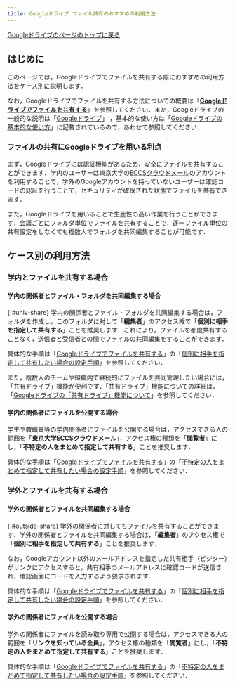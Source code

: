 ```yaml
---
title: Googleドライブ ファイル共有のおすすめの利用方法
---
```


[Googleドライブのページのトップに戻る](./)

## はじめに
このページでは，Googleドライブでファイルを共有する際におすすめの利用方法をケース別に説明します．

なお，Googleドライブでファイルを共有する方法についての概要は「**[Googleドライブでファイルを共有する](share)**」を参照してください．また，Googleドライブの一般的な説明は「[Googleドライブ](./)」 ，基本的な使い方は「[Googleドライブの基本的な使い方](basic)」に記載されているので，あわせて参照してください．

### ファイルの共有にGoogleドライブを用いる利点
まず，Googleドライブには認証機能があるため，安全にファイルを共有することができます．学内のユーザーは東京大学の[ECCSクラウドメール](/google/)のアカウントを利用することで，学外のGoogleアカウントを持っていないユーザーは確認コードの認証を行うことで，セキュリティが確保された状態でファイルを共有できます．

また，Googleドライブを用いることで生産性の高い作業を行うことができます．会議ごとにフォルダ単位でファイルを共有することで，逐一ファイル単位の共有設定をしなくても複数人でフォルダを共同編集することが可能です．

## ケース別の利用方法
### 学内とファイルを共有する場合
#### 学内の関係者とファイル・フォルダを共同編集する場合
{:#univ-share}
学内の関係者とファイル・フォルダを共同編集する場合は，フォルダを作成し，このフォルダに対して「**編集者**」のアクセス権で「**個別に相手を指定して共有する**」ことを推奨します．これにより，ファイルを都度共有することなく，送信者と受信者との間でファイルの共同編集をすることができます．

具体的な手順は「[Googleドライブでファイルを共有する](share)」の「[個別に相手を指定して共有したい場合の設定手順](share#individual)」を参照してください．

また，複数人のチームや組織内で継続的にファイルを共同管理したい場合には，「共有ドライブ」機能が便利です．「共有ドライブ」機能についての詳細は，「[Googleドライブの「共有ドライブ」機能について](shared_drive)」を参照してください．

#### 学内の関係者にファイルを公開する場合

学生や教職員等の学内関係者にファイルを公開する場合は，アクセスできる人の範囲を「**東京大学ECCSクラウドメール**」，アクセス権の種類を「**閲覧者**」にし，「**不特定の人をまとめて指定して共有する**」ことを推奨します．

具体的な手順は「[Googleドライブでファイルを共有する](share)」の「[不特定の人をまとめて指定して共有したい場合の設定手順](share#procedure-unspecified)」を参照してください．

### 学外とファイルを共有する場合
#### 学外の関係者とファイルを共同編集する場合
{:#outside-share}
学外の関係者に対してもファイルを共有することができます．学外の関係者とファイルを共同編集する場合は，「**編集者**」のアクセス権で「**個別に相手を指定して共有する**」ことを推奨します．

なお，Googleアカウント以外のメールアドレスを指定した共有相手（ビジター）がリンクにアクセスすると，共有相手のメールアドレスに確認コードが送信され，確認画面にコードを入力するよう要求されます．

具体的な手順は「[Googleドライブでファイルを共有する](share)」の「[個別に相手を指定して共有したい場合の設定手順](share#individual)」を参照してください．

#### 学外の関係者にファイルを公開する場合
学外の関係者にファイルを読み取り専用で公開する場合は，アクセスできる人の範囲を「**リンクを知っている全員**」，アクセス権の種類を「**閲覧者**」にし，「**不特定の人をまとめて指定して共有する**」ことを推奨します．

具体的な手順は「[Googleドライブでファイルを共有する](share)」の「[不特定の人をまとめて指定して共有したい場合の設定手順](share#procedure-unspecified)」を参照してください．
